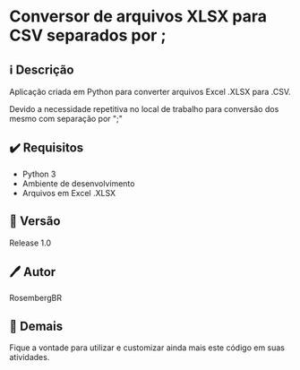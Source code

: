 # Conversor de arquivos XLSX para CSV separados por ;



## :information_source: Descrição

Aplicação criada em Python para converter arquivos Excel .XLSX para .CSV.

Devido a necessidade repetitiva no local de trabalho para conversão dos mesmo com separação por ";"

## :heavy_check_mark: Requisitos

* Python 3
* Ambiente de desenvolvimento
* Arquivos em Excel .XLSX

## 📌 Versão

Release 1.0

## :pen: Autor

RosembergBR

## 📌 Demais

Fique a vontade para utilizar e customizar ainda mais este código em suas atividades.





 

 



